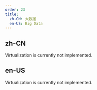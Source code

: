 ```yaml
---
order: 23
title:
  zh-CN: 大数据
  en-US: Big Data
---
```


## zh-CN

Virtualization is currently not implemented.

## en-US

Virtualization is currently not implemented.
